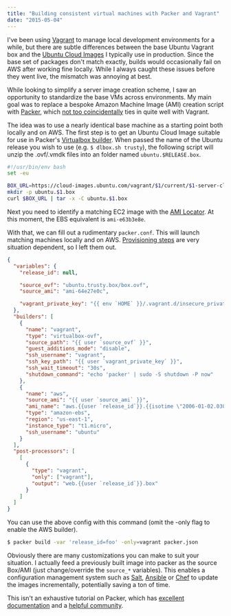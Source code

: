 ```yaml
---
title: "Building consistent virtual machines with Packer and Vagrant"
date: "2015-05-04"
---
```


I've been using [Vagrant](https://www.vagrantup.com/) to manage local development environments for a while, but there are subtle differences between the base Ubuntu Vagrant box and the [Ubuntu Cloud Images](http://cloud-images.ubuntu.com/) I typically use in production. Since the base set of packages don't match exactly, builds would occasionally fail on AWS after working fine locally. While I always caught these issues before they went live, the mismatch was annoying at best.

While looking to simplify a server image creation scheme, I saw an opportunity to standardize the base VMs across environments. My main goal was to replace a bespoke Amazon Machine Image (AMI) creation script with [Packer](https://www.packer.io/), which [not too coincidentally](https://github.com/mitchellh) ties in quite well with Vagrant.

The idea was to use a nearly identical base machine as a starting point both locally and on AWS. The first step is to get an Ubuntu Cloud Image suitable for use in Packer's [Virtualbox builder](https://www.packer.io/docs/builders/virtualbox-ovf.html). When passed the name of the Ubuntu release you wish to use (e.g. `$ dlbox.sh trusty`), the following script will unzip the .ovf/.vmdk files into an folder named `ubuntu.$RELEASE.box`.

```sh
#!/usr/bin/env bash
set -eu

BOX_URL=https://cloud-images.ubuntu.com/vagrant/$1/current/$1-server-cloudimg-amd64-vagrant-disk1.box
mkdir -p ubuntu.$1.box
curl $BOX_URL | tar -x -C ubuntu.$1.box
```

Next you need to identify a matching EC2 image with the [AMI Locator](http://cloud-images.ubuntu.com/locator/ec2/). At this moment, the EBS equivalent is `ami-e63b3e8e`.

With that, we can fill out a rudimentary `packer.conf`. This will launch matching machines locally and on AWS. [Provisioning steps](https://www.packer.io/docs/templates/provisioners.html) are very situation dependent, so I left them out.

```json
{
  "variables": {
    "release_id": null,

    "source_ovf": "ubuntu.trusty.box/box.ovf",
    "source_ami": "ami-64e27e0c",

    "vagrant_private_key": "{{ env `HOME` }}/.vagrant.d/insecure_private_key"
  },
  "builders": [
    {
      "name": "vagrant",
      "type": "virtualbox-ovf",
      "source_path": "{{ user `source_ovf` }}",
      "guest_additions_mode": "disable",
      "ssh_username": "vagrant",
      "ssh_key_path": "{{ user `vagrant_private_key` }}",
      "ssh_wait_timeout": "30s",
      "shutdown_command": "echo 'packer' | sudo -S shutdown -P now"
    },
    {
      "name": "aws",
      "source_ami": "{{ user `source_ami` }}",
      "ami_name": "aws.{{user `release_id`}}.{{isotime \"2006-01-02.0304\"}}",
      "type": "amazon-ebs",
      "region": "us-east-1",
      "instance_type": "t1.micro",
      "ssh_username": "ubuntu"
    }
  ],
  "post-processors": [
    [
      {
        "type": "vagrant",
        "only": ["vagrant"],
        "output": "web.{{user `release_id`}}.box"
      }
    ]
  ]
}
```

You can use the above config with this command (omit the -only flag to enable the AWS builder).

```sh
$ packer build -var 'release_id=foo' -only=vagrant packer.json
```

Obviously there are many customizations you can make to suit your situation. I actually feed a previously built image into packer as the source Box/AMI (just change/override the `source_*` variables). This enables a configuration management system such as [Salt](https://github.com/saltstack/salt), [Ansible](http://www.ansible.com/) or [Chef](https://www.chef.io/chef/) to update the images incrementally, potentially saving a ton of time.

This isn't an exhaustive tutorial on Packer, which has [excellent documentation](https://www.packer.io/intro) and a [helpful community](https://www.packer.io/community).
